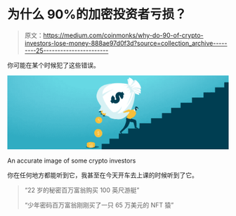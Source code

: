 # 为什么 90%的加密投资者亏损？

> 原文：<https://medium.com/coinmonks/why-do-90-of-crypto-investors-lose-money-888ae97d0f3d?source=collection_archive---------25----------------------->

你可能在某个时候犯了这些错误。

![](img/fc4f36121fa5fcb38a7c9688a8ca598b.png)

An accurate image of some crypto investors

你在任何地方都能听到它，我甚至在今天开车去上课的时候听到了它。

> “22 岁的秘密百万富翁购买 100 英尺游艇”
> 
> “少年密码百万富翁刚刚买了一只 65 万美元的 NFT 猿”